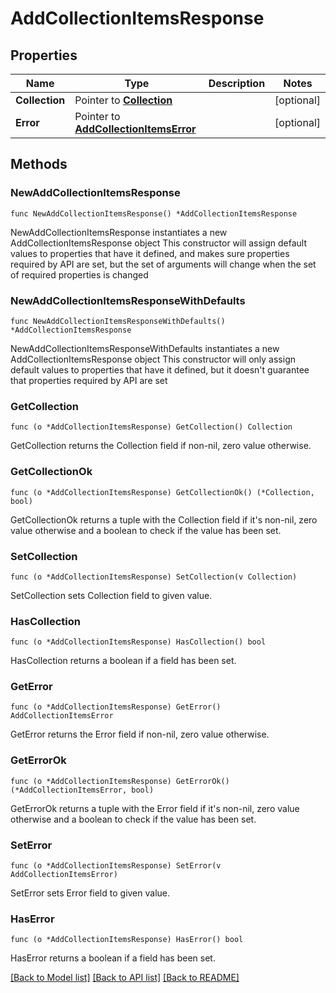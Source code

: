 # AddCollectionItemsResponse

## Properties

Name | Type | Description | Notes
------------ | ------------- | ------------- | -------------
**Collection** | Pointer to [**Collection**](Collection.md) |  | [optional] 
**Error** | Pointer to [**AddCollectionItemsError**](AddCollectionItemsError.md) |  | [optional] 

## Methods

### NewAddCollectionItemsResponse

`func NewAddCollectionItemsResponse() *AddCollectionItemsResponse`

NewAddCollectionItemsResponse instantiates a new AddCollectionItemsResponse object
This constructor will assign default values to properties that have it defined,
and makes sure properties required by API are set, but the set of arguments
will change when the set of required properties is changed

### NewAddCollectionItemsResponseWithDefaults

`func NewAddCollectionItemsResponseWithDefaults() *AddCollectionItemsResponse`

NewAddCollectionItemsResponseWithDefaults instantiates a new AddCollectionItemsResponse object
This constructor will only assign default values to properties that have it defined,
but it doesn't guarantee that properties required by API are set

### GetCollection

`func (o *AddCollectionItemsResponse) GetCollection() Collection`

GetCollection returns the Collection field if non-nil, zero value otherwise.

### GetCollectionOk

`func (o *AddCollectionItemsResponse) GetCollectionOk() (*Collection, bool)`

GetCollectionOk returns a tuple with the Collection field if it's non-nil, zero value otherwise
and a boolean to check if the value has been set.

### SetCollection

`func (o *AddCollectionItemsResponse) SetCollection(v Collection)`

SetCollection sets Collection field to given value.

### HasCollection

`func (o *AddCollectionItemsResponse) HasCollection() bool`

HasCollection returns a boolean if a field has been set.

### GetError

`func (o *AddCollectionItemsResponse) GetError() AddCollectionItemsError`

GetError returns the Error field if non-nil, zero value otherwise.

### GetErrorOk

`func (o *AddCollectionItemsResponse) GetErrorOk() (*AddCollectionItemsError, bool)`

GetErrorOk returns a tuple with the Error field if it's non-nil, zero value otherwise
and a boolean to check if the value has been set.

### SetError

`func (o *AddCollectionItemsResponse) SetError(v AddCollectionItemsError)`

SetError sets Error field to given value.

### HasError

`func (o *AddCollectionItemsResponse) HasError() bool`

HasError returns a boolean if a field has been set.


[[Back to Model list]](../README.md#documentation-for-models) [[Back to API list]](../README.md#documentation-for-api-endpoints) [[Back to README]](../README.md)


